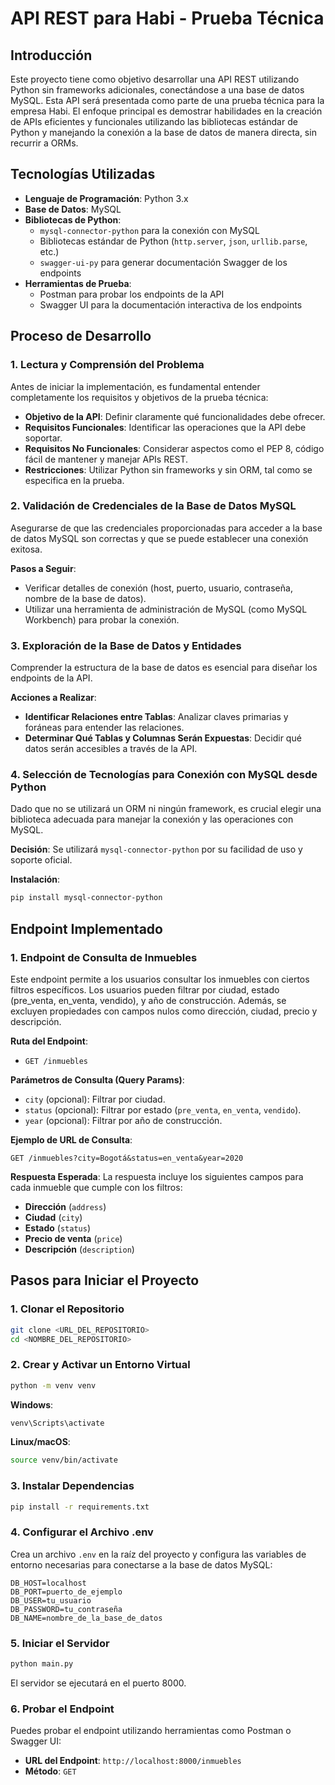 # API REST para Habi - Prueba Técnica

## Introducción
Este proyecto tiene como objetivo desarrollar una API REST utilizando Python sin frameworks adicionales, conectándose a una base de datos MySQL. Esta API será presentada como parte de una prueba técnica para la empresa Habi. El enfoque principal es demostrar habilidades en la creación de APIs eficientes y funcionales utilizando las bibliotecas estándar de Python y manejando la conexión a la base de datos de manera directa, sin recurrir a ORMs.

## Tecnologías Utilizadas
- **Lenguaje de Programación**: Python 3.x
- **Base de Datos**: MySQL
- **Bibliotecas de Python**:
  - `mysql-connector-python` para la conexión con MySQL
  - Bibliotecas estándar de Python (`http.server`, `json`, `urllib.parse`, etc.)
  - `swagger-ui-py` para generar documentación Swagger de los endpoints
- **Herramientas de Prueba**:
  - Postman para probar los endpoints de la API
  - Swagger UI para la documentación interactiva de los endpoints

## Proceso de Desarrollo

### 1. Lectura y Comprensión del Problema
Antes de iniciar la implementación, es fundamental entender completamente los requisitos y objetivos de la prueba técnica:

- **Objetivo de la API**: Definir claramente qué funcionalidades debe ofrecer.
- **Requisitos Funcionales**: Identificar las operaciones que la API debe soportar.
- **Requisitos No Funcionales**: Considerar aspectos como el PEP 8, código fácil de mantener y manejar APIs REST.
- **Restricciones**: Utilizar Python sin frameworks y sin ORM, tal como se especifica en la prueba.

### 2. Validación de Credenciales de la Base de Datos MySQL
Asegurarse de que las credenciales proporcionadas para acceder a la base de datos MySQL son correctas y que se puede establecer una conexión exitosa.

**Pasos a Seguir**:
- Verificar detalles de conexión (host, puerto, usuario, contraseña, nombre de la base de datos).
- Utilizar una herramienta de administración de MySQL (como MySQL Workbench) para probar la conexión.

### 3. Exploración de la Base de Datos y Entidades
Comprender la estructura de la base de datos es esencial para diseñar los endpoints de la API.

**Acciones a Realizar**:
- **Identificar Relaciones entre Tablas**: Analizar claves primarias y foráneas para entender las relaciones.
- **Determinar Qué Tablas y Columnas Serán Expuestas**: Decidir qué datos serán accesibles a través de la API.

### 4. Selección de Tecnologías para Conexión con MySQL desde Python
Dado que no se utilizará un ORM ni ningún framework, es crucial elegir una biblioteca adecuada para manejar la conexión y las operaciones con MySQL.

**Decisión**: Se utilizará `mysql-connector-python` por su facilidad de uso y soporte oficial.

**Instalación**:
```bash
pip install mysql-connector-python
```

## Endpoint Implementado

### 1. Endpoint de Consulta de Inmuebles
Este endpoint permite a los usuarios consultar los inmuebles con ciertos filtros específicos. Los usuarios pueden filtrar por ciudad, estado (pre_venta, en_venta, vendido), y año de construcción. Además, se excluyen propiedades con campos nulos como dirección, ciudad, precio y descripción.

**Ruta del Endpoint**:
- `GET /inmuebles`

**Parámetros de Consulta (Query Params)**:
- `city` (opcional): Filtrar por ciudad.
- `status` (opcional): Filtrar por estado (`pre_venta`, `en_venta`, `vendido`).
- `year` (opcional): Filtrar por año de construcción.

**Ejemplo de URL de Consulta**:
```
GET /inmuebles?city=Bogotá&status=en_venta&year=2020
```

**Respuesta Esperada**:
La respuesta incluye los siguientes campos para cada inmueble que cumple con los filtros:
- **Dirección** (`address`)
- **Ciudad** (`city`)
- **Estado** (`status`)
- **Precio de venta** (`price`)
- **Descripción** (`description`)

## Pasos para Iniciar el Proyecto

### 1. Clonar el Repositorio
```bash
git clone <URL_DEL_REPOSITORIO>
cd <NOMBRE_DEL_REPOSITORIO>
```

### 2. Crear y Activar un Entorno Virtual
```bash
python -m venv venv
```

**Windows**:
```bash
venv\Scripts\activate
```

**Linux/macOS**:
```bash
source venv/bin/activate
```

### 3. Instalar Dependencias
```bash
pip install -r requirements.txt
```

### 4. Configurar el Archivo .env
Crea un archivo `.env` en la raíz del proyecto y configura las variables de entorno necesarias para conectarse a la base de datos MySQL:
```
DB_HOST=localhost
DB_PORT=puerto_de_ejemplo
DB_USER=tu_usuario
DB_PASSWORD=tu_contraseña
DB_NAME=nombre_de_la_base_de_datos
```

### 5. Iniciar el Servidor
```bash
python main.py
```
El servidor se ejecutará en el puerto 8000.

### 6. Probar el Endpoint
Puedes probar el endpoint utilizando herramientas como Postman o Swagger UI:
- **URL del Endpoint**: `http://localhost:8000/inmuebles`
- **Método**: `GET`
